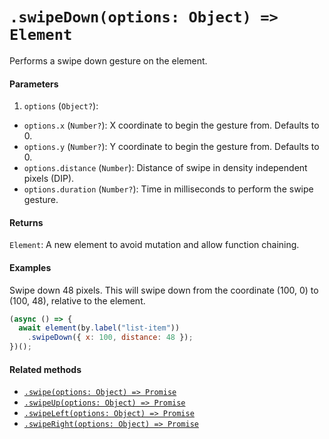 # `.swipeDown(options: Object) => Element`

Performs a swipe down gesture on the element.

#### Parameters

1. `options` (`Object?`):
  - `options.x` (`Number?`): X coordinate to begin the gesture from. Defaults to 0.
  - `options.y` (`Number?`): Y coordinate to begin the gesture from. Defaults to 0.
  - `options.distance` (`Number`): Distance of swipe in density independent pixels (DIP).
  - `options.duration` (`Number?`): Time in milliseconds to perform the swipe gesture.

#### Returns

`Element`: A new element to avoid mutation and allow function chaining.

#### Examples

Swipe down 48 pixels. This will swipe down from the coordinate (100, 0) to (100, 48), relative to the element.

```javascript
(async () => {
  await element(by.label("list-item"))
    .swipeDown({ x: 100, distance: 48 });
})();
```

#### Related methods

- [`.swipe(options: Object) => Promise`](./swipe.md)
- [`.swipeUp(options: Object) => Promise`](./swipeUp.md)
- [`.swipeLeft(options: Object) => Promise`](./swipeLeft.md)
- [`.swipeRight(options: Object) => Promise`](./swipeRight.md)